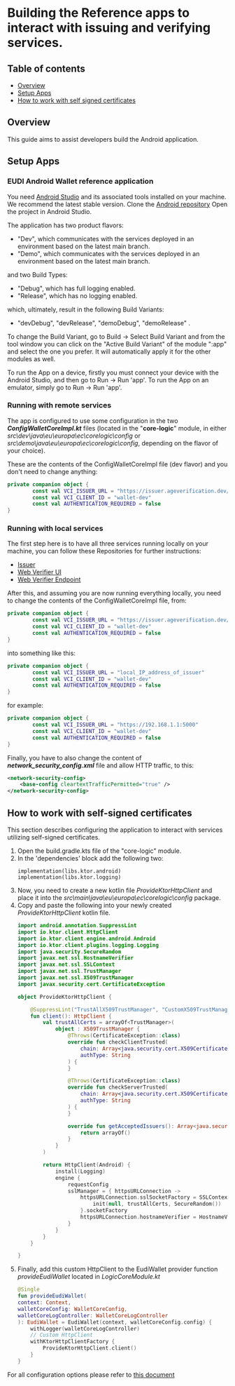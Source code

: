 # Building the Reference apps to interact with issuing and verifying services.
## Table of contents
* [Overview](#overview)
* [Setup Apps](#setup-apps)
* [How to work with self signed certificates](#how-to-work-with-self-signed-certificates)
## Overview
This guide aims to assist developers build the Android application.

## Setup Apps
### EUDI Android Wallet reference application
You need [Android Studio](https://developer.android.com/studio) and its associated tools installed on your machine. We recommend the latest stable version.
Clone the [Android repository](https://github.com/eu-digital-identity-wallet/eudi-app-android-wallet-ui)
Open the project in Android Studio.

The application has two product flavors:
- "Dev", which communicates with the services deployed in an environment based on the latest main branch.
- "Demo", which communicates with the services deployed in an environment based on the latest main branch.

and two Build Types:
- "Debug", which has full logging enabled.
- "Release", which has no logging enabled.

which, ultimately, result in the following Build Variants:

- "devDebug", "devRelease", "demoDebug", "demoRelease" .

To change the Build Variant, go to Build -> Select Build Variant and from the tool window you can click on the "Active Build Variant" of the module ":app" and select the one you prefer.
It will automatically apply it for the other modules as well.

To run the App on a device, firstly you must connect your device with the Android Studio, and then go to Run -> Run 'app'.
To run the App on an emulator, simply go to Run -> Run 'app'.

### Running with remote services
The app is configured to use some configuration in the two ***ConfigWalletCoreImpl.kt*** files (located in the "**core-logic**" module, in either
*src\dev\java\eu\europa\ec\corelogic\config* or
*src\demo\java\eu\europa\ec\corelogic\config*,
depending on the flavor of your choice).

These are the contents of the ConfigWalletCoreImpl file (dev flavor) and you don't need to change anything:
```Kotlin
private companion object {
        const val VCI_ISSUER_URL = "https://issuer.ageverification.dev/"
        const val VCI_CLIENT_ID = "wallet-dev"
        const val AUTHENTICATION_REQUIRED = false
}
```

### Running with local services
The first step here is to have all three services running locally on your machine,
you can follow these Repositories for further instructions:
* [Issuer](https://github.com/eu-digital-identity-wallet/av-srv-web-issuing-avw-py)
* [Web Verifier UI](https://github.com/eu-digital-identity-wallet/eudi-web-verifier)
* [Web Verifier Endpoint](https://github.com/eu-digital-identity-wallet/eudi-srv-web-verifier-endpoint-23220-4-kt)


After this, and assuming you are now running everything locally,
you need to change the contents of the ConfigWalletCoreImpl file, from:
```Kotlin
private companion object {
        const val VCI_ISSUER_URL = "https://issuer.ageverification.dev/"
        const val VCI_CLIENT_ID = "wallet-dev"
        const val AUTHENTICATION_REQUIRED = false
}
```
into something like this:
```Kotlin
private companion object {
        const val VCI_ISSUER_URL = "local_IP_address_of_issuer"
        const val VCI_CLIENT_ID = "wallet-dev"
        const val AUTHENTICATION_REQUIRED = false
}
```

for example:
```Kotlin
private companion object {
        const val VCI_ISSUER_URL = "https://192.168.1.1:5000"
        const val VCI_CLIENT_ID = "wallet-dev"
        const val AUTHENTICATION_REQUIRED = false
}
```

Finally, you have to also change the content of ***network_security_config.xml*** file and allow HTTP traffic, to this:
```Xml
<network-security-config>
    <base-config cleartextTrafficPermitted="true" />
</network-security-config>
```

## How to work with self-signed certificates

This section describes configuring the application to interact with services utilizing self-signed certificates.

1. Open the build.gradle.kts file of the "core-logic" module.
2. In the 'dependencies' block add the following two:
    ```Gradle
    implementation(libs.ktor.android)
    implementation(libs.ktor.logging)
    ```
3. Now, you need to create a new kotlin file *ProvideKtorHttpClient* and place it into the *src\main\java\eu\europa\ec\corelogic\config* package.
4. Copy and paste the following into your newly created *ProvideKtorHttpClient* kotlin file.
    ```Kotlin
    import android.annotation.SuppressLint
    import io.ktor.client.HttpClient
    import io.ktor.client.engine.android.Android
    import io.ktor.client.plugins.logging.Logging
    import java.security.SecureRandom
    import javax.net.ssl.HostnameVerifier
    import javax.net.ssl.SSLContext
    import javax.net.ssl.TrustManager
    import javax.net.ssl.X509TrustManager
    import javax.security.cert.CertificateException
    
    object ProvideKtorHttpClient {

        @SuppressLint("TrustAllX509TrustManager", "CustomX509TrustManager")
        fun client(): HttpClient {
            val trustAllCerts = arrayOf<TrustManager>(
                object : X509TrustManager {
                    @Throws(CertificateException::class)
                    override fun checkClientTrusted(
                        chain: Array<java.security.cert.X509Certificate>,
                        authType: String
                    ) {
                    }

                    @Throws(CertificateException::class)
                    override fun checkServerTrusted(
                        chain: Array<java.security.cert.X509Certificate>,
                        authType: String
                    ) {
                    }

                    override fun getAcceptedIssuers(): Array<java.security.cert.X509Certificate> {
                        return arrayOf()
                    }
                }
            )

            return HttpClient(Android) {
                install(Logging)
                engine {
                    requestConfig
                    sslManager = { httpsURLConnection ->
                        httpsURLConnection.sslSocketFactory = SSLContext.getInstance("TLS").apply {
                            init(null, trustAllCerts, SecureRandom())
                        }.socketFactory
                        httpsURLConnection.hostnameVerifier = HostnameVerifier { _, _ -> true }
                    }
                }
            }
        }

    }
    ```
5. Finally, add this custom HttpClient to the EudiWallet provider function *provideEudiWallet* located in *LogicCoreModule.kt*
    ```Kotlin
    @Single
    fun provideEudiWallet(
    context: Context,
    walletCoreConfig: WalletCoreConfig,
    walletCoreLogController: WalletCoreLogController
    ): EudiWallet = EudiWallet(context, walletCoreConfig.config) {
        withLogger(walletCoreLogController)
        // Custom HttpClient
        withKtorHttpClientFactory {
            ProvideKtorHttpClient.client()
        }
    }
    ```

For all configuration options please refer to [this document](configuration.md)
